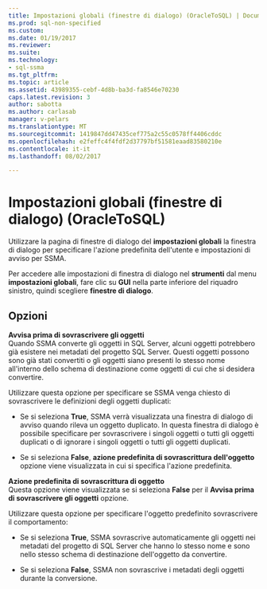 ```yaml
---
title: Impostazioni globali (finestre di dialogo) (OracleToSQL) | Documenti Microsoft
ms.prod: sql-non-specified
ms.custom: 
ms.date: 01/19/2017
ms.reviewer: 
ms.suite: 
ms.technology:
- sql-ssma
ms.tgt_pltfrm: 
ms.topic: article
ms.assetid: 43989355-cebf-4d8b-ba3d-fa8546e70230
caps.latest.revision: 3
author: sabotta
ms.author: carlasab
manager: v-pelars
ms.translationtype: MT
ms.sourcegitcommit: 1419847dd47435cef775a2c55c0578ff4406cddc
ms.openlocfilehash: e2feffc4f4fdf2d37797bf51581eaad83580210e
ms.contentlocale: it-it
ms.lasthandoff: 08/02/2017

---
```

# <a name="global-settings-dialogs--oracletosql"></a>Impostazioni globali (finestre di dialogo) (OracleToSQL)
Utilizzare la pagina di finestre di dialogo del **impostazioni globali** la finestra di dialogo per specificare l'azione predefinita dell'utente e impostazioni di avviso per SSMA.  
  
Per accedere alle impostazioni di finestra di dialogo nel **strumenti** dal menu **impostazioni globali**, fare clic su **GUI** nella parte inferiore del riquadro sinistro, quindi scegliere **finestre di dialogo**.  
  
## <a name="options"></a>Opzioni  
**Avvisa prima di sovrascrivere gli oggetti**  
Quando SSMA converte gli oggetti in SQL Server, alcuni oggetti potrebbero già esistere nei metadati del progetto SQL Server. Questi oggetti possono sono già stati convertiti o gli oggetti siano presenti lo stesso nome all'interno dello schema di destinazione come oggetti di cui che si desidera convertire.  
  
Utilizzare questa opzione per specificare se SSMA venga chiesto di sovrascrivere le definizioni degli oggetti duplicati:  
  
-   Se si seleziona **True**, SSMA verrà visualizzata una finestra di dialogo di avviso quando rileva un oggetto duplicato. In questa finestra di dialogo è possibile specificare per sovrascrivere i singoli oggetti o tutti gli oggetti duplicati o di ignorare i singoli oggetti o tutti gli oggetti duplicati.  
  
-   Se si seleziona **False**, **azione predefinita di sovrascrittura dell'oggetto** opzione viene visualizzata in cui si specifica l'azione predefinita.  
  
**Azione predefinita di sovrascrittura di oggetto**  
Questa opzione viene visualizzata se si seleziona **False** per il **Avvisa prima di sovrascrivere gli oggetti** opzione.  
  
Utilizzare questa opzione per specificare l'oggetto predefinito sovrascrivere il comportamento:  
  
-   Se si seleziona **True**, SSMA sovrascrive automaticamente gli oggetti nei metadati del progetto di SQL Server che hanno lo stesso nome e sono nello stesso schema di destinazione dell'oggetto da convertire.  
  
-   Se si seleziona **False**, SSMA non sovrascrive i metadati degli oggetti durante la conversione.  
  

